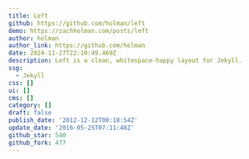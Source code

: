 ```yaml
---
title: Left
github: https://github.com/holman/left
demo: https://zachholman.com/posts/left
author: holman
author_link: https://github.com/holman
date: 2024-11-27T22:10:49.469Z
description: Left is a clean, whitespace-happy layout for Jekyll.
ssg:
  - Jekyll
css: []
ui: []
cms: []
category: []
draft: false
publish_date: '2012-12-12T00:18:54Z'
update_date: '2016-05-25T07:11:48Z'
github_star: 540
github_fork: 477
---
```

